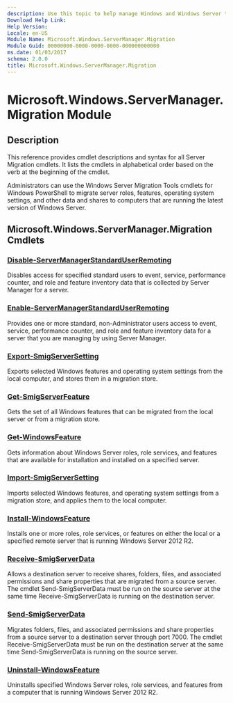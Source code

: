 ```yaml
---
description: Use this topic to help manage Windows and Windows Server technologies with Windows PowerShell.
Download Help Link:
Help Version:
Locale: en-US
Module Name: Microsoft.Windows.ServerManager.Migration
Module Guid: 00000000-0000-0000-0000-000000000000
ms.date: 01/03/2017
schema: 2.0.0
title: Microsoft.Windows.ServerManager.Migration
---
```

# Microsoft.Windows.ServerManager.Migration Module

## Description

This reference provides cmdlet descriptions and syntax for all Server Migration cmdlets. It lists
the cmdlets in alphabetical order based on the verb at the beginning of the cmdlet.

Administrators can use the Windows Server Migration Tools cmdlets for Windows PowerShell to migrate
server roles, features, operating system settings, and other data and shares to computers that are
running the latest version of Windows Server.

## Microsoft.Windows.ServerManager.Migration Cmdlets

### [Disable-ServerManagerStandardUserRemoting](Disable-ServerManagerStandardUserRemoting.md)

Disables access for specified standard users to event, service, performance counter, and role and feature inventory data that is collected by Server Manager for a server.

### [Enable-ServerManagerStandardUserRemoting](Enable-ServerManagerStandardUserRemoting.md)

Provides one or more standard, non-Administrator users access to event, service, performance counter, and role and feature inventory data for a server that you are managing by using Server Manager.

### [Export-SmigServerSetting](Export-SmigServerSetting.md)

Exports selected Windows features and operating system settings from the local computer, and stores them in a migration store.

### [Get-SmigServerFeature](Get-SmigServerFeature.md)

Gets the set of all Windows features that can be migrated from the local server or from a migration store.

### [Get-WindowsFeature](Get-WindowsFeature.md)

Gets information about Windows Server roles, role services, and features that are available for installation and installed on a specified server.

### [Import-SmigServerSetting](Import-SmigServerSetting.md)

Imports selected Windows features, and operating system settings from a migration store, and applies them to the local computer.

### [Install-WindowsFeature](Install-WindowsFeature.md)

Installs one or more roles, role services, or features on either the local or a specified remote server that is running Windows Server 2012 R2.

### [Receive-SmigServerData](Receive-SmigServerData.md)

Allows a destination server to receive shares, folders, files, and associated permissions and share properties that are migrated from a source server. The cmdlet Send-SmigServerData must be run on the source server at the same time Receive-SmigServerData is running on the destination server.

### [Send-SmigServerData](Send-SmigServerData.md)

Migrates folders, files, and associated permissions and share properties from a source server to a destination server through port 7000. The cmdlet Receive-SmigServerData must be run on the destination server at the same time Send-SmigServerData is running on the source server.

### [Uninstall-WindowsFeature](Uninstall-WindowsFeature.md)

Uninstalls specified Windows Server roles, role services, and features from a computer that is running Windows Server 2012 R2.
